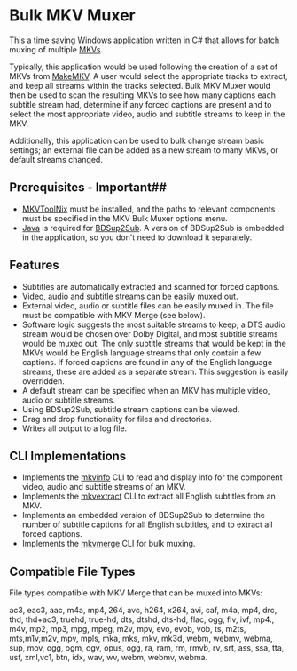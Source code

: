 # Bulk MKV Muxer #

This a time saving Windows application written in C# that allows for batch muxing of multiple [MKVs](http://www.matroska.org).  

Typically, this application would be used following the creation of a set of MKVs from [MakeMKV](http://makemkv.com/). A user would select the appropriate tracks to  extract, and keep all streams within the tracks selected. Bulk MKV Muxer would then be used to scan the resulting MKVs to see how many captions each subtitle stream had, determine if any forced captions are present and to select the most appropriate video, audio and subtitle streams to keep in the MKV.

Additionally, this application can be used to bulk change stream basic settings; an external file can be added as a new stream to many MKVs, or default streams changed.


## Prerequisites - Important##

- [MKVToolNix](http://www.bunkus.org/videotools/mkvtoolnix/downloads.html) must be installed, and the paths to relevant components must be specified in the MKV Bulk Muxer options menu.
- [Java](https://www.java.com/en/download/) is required for [BDSup2Sub](http://www.videohelp.com/tools/BDSup2Sub).  A version of BDSup2Sub is embedded in the application, so you don't need to download it separately.


## Features ##

- Subtitles are automatically extracted and scanned for forced captions. 
- Video, audio and subtitle streams can be easily muxed out.
- External video, audio or subtitle files can be easily muxed in.  The file must be compatible with MKV Merge (see below).
- Software logic suggests the most suitable streams to keep; a DTS audio stream would be chosen over Dolby Digital, and most subtitle streams would be muxed out. The only subtitle streams that would be kept in the MKVs would be English language streams that only contain a few captions.  If forced captions are found in any of the English language streams, these are added as a separate stream. This suggestion is easily overridden.
- A default stream can be specified when an MKV has multiple video, audio or subtitle streams.
- Using BDSup2Sub, subtitle stream captions can be viewed. 
- Drag and drop functionality for files and directories.
- Writes all output to a log file.


## CLI Implementations ##

- Implements the [mkvinfo](http://www.bunkus.org/videotools/mkvtoolnix/doc/mkvinfo.html) CLI to read and display info for the component video, audio and subtitle streams of an MKV.
- Implements the [mkvextract](http://www.bunkus.org/videotools/mkvtoolnix/doc/mkvextract.html) CLI to extract all English subtitles from an MKV.
- Implements an embedded version of BDSup2Sub to determine the number of subtitle captions for all English subtitles, and to extract all forced captions.
- Implements the [mkvmerge](http://www.bunkus.org/videotools/mkvtoolnix/doc/mkvmerge.html) CLI for bulk muxing.

## Compatible File Types ##

File types compatible with MKV Merge that can be muxed into MKVs:

ac3, eac3, aac, m4a, mp4, 264, avc, h264, x264, avi, caf, m4a, mp4, drc, thd, thd+ac3, truehd, true-hd, dts, dtshd, dts-hd, flac, ogg, flv, ivf, mp4., m4v, mp2, mp3, mpg, mpeg, m2v, mpv, evo, evob, vob, ts, m2ts, mts,m1v,m2v, mpv, mpls, mka, mks, mkv, mk3d, webm, webmv, webma, sup, mov, ogg, ogm, ogv, opus, ogg, ra, ram, rm, rmvb, rv, srt, ass, ssa, tta, usf, xml,vc1, btn, idx, wav, wv, webm, webmv, webma.
